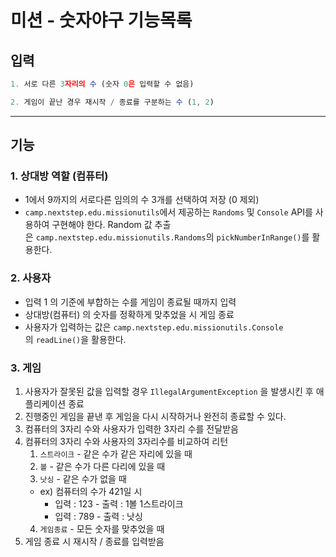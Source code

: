 # 미션 - 숫자야구 기능목록

## 입력

```jsx
1. 서로 다른 3자리의 수 (숫자 0은 입력할 수 없음)
```
```jsx
2. 게임이 끝난 경우 재시작 / 종료를 구분하는 수 (1, 2)
```
---

## 기능
### 1. 상대방 역할 (컴퓨터)
- 1에서 9까지의 서로다른 임의의 수 3개를 선택하여 저장 (0 제외)
- `camp.nextstep.edu.missionutils`에서 제공하는 `Randoms` 및 `Console` API를 사용하여 구현해야 한다. Random 값 추출은 `camp.nextstep.edu.missionutils.Randoms`의 `pickNumberInRange()`를 활용한다.


### 2. 사용자
- 입력 1 의 기준에 부합하는 수를 게임이 종료될 때까지 입력
- 상대방(컴퓨터) 의 숫자를 정확하게 맞추었을 시 게임 종료
- 사용자가 입력하는 값은 `camp.nextstep.edu.missionutils.Console`의 `readLine()`을 활용한다.


### 3. 게임
1. 사용자가 잘못된 값을 입력할 경우 `IllegalArgumentException` 을 발생시킨 후 애플리케이션 종료
2. 진행중인 게임을 끝낸 후 게임을 다시 시작하거나 완전히 종료할 수 있다.
3. 컴퓨터의 3자리 수와 사용자가 입력한 3자리 수를 전달받음
4. 컴퓨터의 3자리 수와 사용자의 3자리수를 비교하여 리턴
    1. `스트라이크` - 같은 수가 같은 자리에 있을 때
    2. `볼` - 같은 수가 다른 다리에 있을 때
    3. `낫싱` - 같은 수가 없을 때
    - ex) 컴퓨터의 수가 421일 시
        - 입력 : 123 - 출력 : 1볼 1스트라이크
        - 입력 : 789 - 출력 : 낫싱
    4. `게임종료` - 모든 숫자를 맞추었을 때
5. 게임 종료 시 재시작 / 종료를 입력받음
